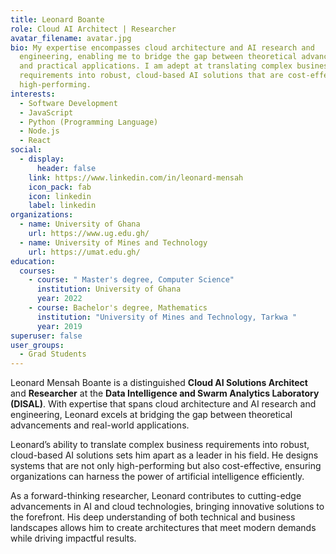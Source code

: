 ```yaml
---
title: Leonard Boante
role: Cloud AI Architect | Researcher
avatar_filename: avatar.jpg
bio: My expertise encompasses cloud architecture and AI research and
  engineering, enabling me to bridge the gap between theoretical advancements
  and practical applications. I am adept at translating complex business
  requirements into robust, cloud-based AI solutions that are cost-effective and
  high-performing.
interests:
  - Software Development
  - JavaScript
  - Python (Programming Language)
  - Node.js
  - React
social:
  - display:
      header: false
    link: https://www.linkedin.com/in/leonard-mensah
    icon_pack: fab
    icon: linkedin
    label: linkedin
organizations:
  - name: University of Ghana
    url: https://www.ug.edu.gh/
  - name: University of Mines and Technology
    url: https://umat.edu.gh/
education:
  courses:
    - course: " Master's degree, Computer Science"
      institution: University of Ghana
      year: 2022
    - course: Bachelor's degree, Mathematics
      institution: "University of Mines and Technology, Tarkwa "
      year: 2019
superuser: false
user_groups:
  - Grad Students
---
```

Leonard Mensah Boante is a distinguished **Cloud AI Solutions Architect** and **Researcher** at the **Data Intelligence and Swarm Analytics Laboratory (DISAL)**. With expertise that spans cloud architecture and AI research and engineering, Leonard excels at bridging the gap between theoretical advancements and real-world applications.

Leonard’s ability to translate complex business requirements into robust, cloud-based AI solutions sets him apart as a leader in his field. He designs systems that are not only high-performing but also cost-effective, ensuring organizations can harness the power of artificial intelligence efficiently.

As a forward-thinking researcher, Leonard contributes to cutting-edge advancements in AI and cloud technologies, bringing innovative solutions to the forefront. His deep understanding of both technical and business landscapes allows him to create architectures that meet modern demands while driving impactful results.
